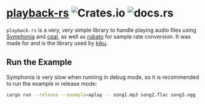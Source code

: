 # [playback-rs](https://docs.rs/playback-rs/) ![Crates.io](https://img.shields.io/crates/v/playback-rs) ![docs.rs](https://img.shields.io/docsrs/playback-rs)
`playback-rs` is a very, _very_ simple library to handle playing audio files using [Symphonia](https://docs.rs/symphonia/) and [cpal](https://docs.rs/symphonia/), as well as [rubato](https://docs.rs/rubato/) for sample rate conversion.
It was made for and is the library used by [kiku](https://gitlab.101100.ca/heards/kiku/).

## Run the Example
Symphonia is very slow when running in debug mode, so it is recommended to run the example in release mode:
```sh
cargo run --release --example=aplay -- song1.mp3 song2.flac song3.ogg
```
